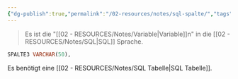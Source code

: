 ```yaml
---
{"dg-publish":true,"permalink":"/02-resources/notes/sql-spalte/","tags":["datenbank"],"noteIcon":"","updated":"2025-07-12T13:31:41.314+02:00"}
---
```


>Es ist die "[[02 - RESOURCES/Notes/Variable\|Variable]]n" in die [[02 - RESOURCES/Notes/SQL\|SQL]] Sprache.
```sql
SPALTE3 VARCHAR(50),
```
Es benötigt eine [[02 - RESOURCES/Notes/SQL Tabelle\|SQL Tabelle]].